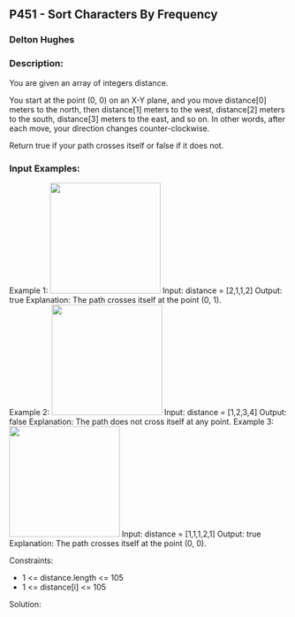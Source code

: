 ## P451 - Sort Characters By Frequency
### Delton Hughes
### Description:
You are given an array of integers distance.

You start at the point (0, 0) on an X-Y plane, and you move distance[0] meters to the north, then distance[1] meters to the west, distance[2] meters to the south, distance[3] meters to the east, and so on. In other words, after each move, your direction changes counter-clockwise.

Return true if your path crosses itself or false if it does not.

### Input Examples: 
Example 1:
<img src="/4883-Prog-Tech//profile_images/example1.png" width="200"></img>
    Input: distance = [2,1,1,2]
    Output: true
    Explanation: The path crosses itself at the point (0, 1).    
Example 2: 
<img src="/4883-Prog-Tech//profile_images/example2.png" width="200"></img>
    Input: distance = [1,2,3,4]
    Output: false
    Explanation: The path does not cross itself at any point.
Example 3: 
<img src="/4883-Prog-Tech/profile_images/example3.png" width="200"></img>
    Input: distance = [1,1,1,2,1]
    Output: true
    Explanation: The path crosses itself at the point (0, 0).

Constraints:
- 1 <= distance.length <= 105
- 1 <= distance[i] <= 105


Solution: 
```

```
